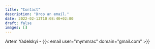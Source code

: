 ```yaml
---
title: "Contact"
description: "Drop an email."
date: 2022-02-13T10:08:40+02:00
draft: false
images: []
---
```


Artem Yadelskyi - {{< email user="mymmrac" domain="gmail.com" >}}
